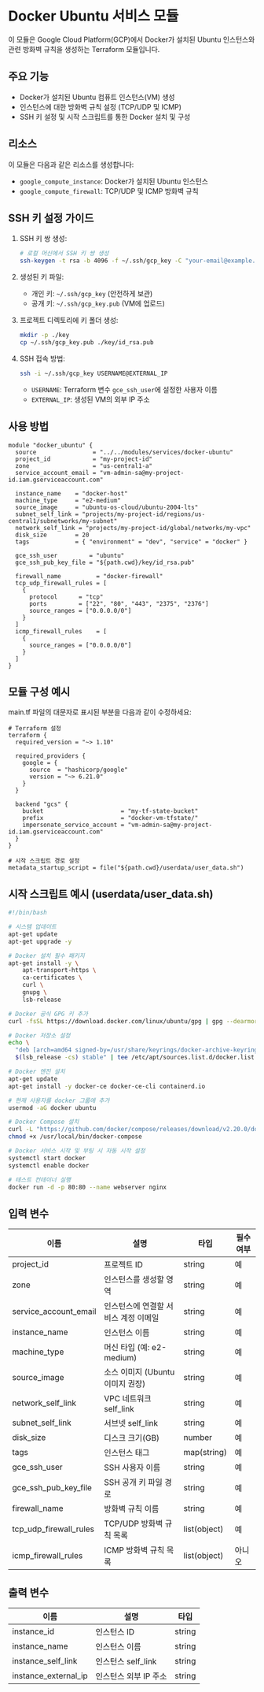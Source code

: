 # Docker Ubuntu 서비스 모듈

이 모듈은 Google Cloud Platform(GCP)에서 Docker가 설치된 Ubuntu 인스턴스와 관련 방화벽 규칙을 생성하는 Terraform 모듈입니다.

## 주요 기능

- Docker가 설치된 Ubuntu 컴퓨트 인스턴스(VM) 생성
- 인스턴스에 대한 방화벽 규칙 설정 (TCP/UDP 및 ICMP)
- SSH 키 설정 및 시작 스크립트를 통한 Docker 설치 및 구성

## 리소스

이 모듈은 다음과 같은 리소스를 생성합니다:

- `google_compute_instance`: Docker가 설치된 Ubuntu 인스턴스
- `google_compute_firewall`: TCP/UDP 및 ICMP 방화벽 규칙

## SSH 키 설정 가이드

1. SSH 키 쌍 생성:
   ```bash
   # 로컬 머신에서 SSH 키 쌍 생성
   ssh-keygen -t rsa -b 4096 -f ~/.ssh/gcp_key -C "your-email@example.com"
   ```

2. 생성된 키 파일:
   - 개인 키: `~/.ssh/gcp_key` (안전하게 보관)
   - 공개 키: `~/.ssh/gcp_key.pub` (VM에 업로드)

3. 프로젝트 디렉토리에 키 폴더 생성:
   ```bash
   mkdir -p ./key
   cp ~/.ssh/gcp_key.pub ./key/id_rsa.pub
   ```

4. SSH 접속 방법:
   ```bash
   ssh -i ~/.ssh/gcp_key USERNAME@EXTERNAL_IP
   ```
   - `USERNAME`: Terraform 변수 `gce_ssh_user`에 설정한 사용자 이름
   - `EXTERNAL_IP`: 생성된 VM의 외부 IP 주소

## 사용 방법

```hcl
module "docker_ubuntu" {
  source                = "../../modules/services/docker-ubuntu"
  project_id            = "my-project-id"
  zone                  = "us-central1-a"
  service_account_email = "vm-admin-sa@my-project-id.iam.gserviceaccount.com"

  instance_name    = "docker-host"
  machine_type     = "e2-medium"
  source_image     = "ubuntu-os-cloud/ubuntu-2004-lts"
  subnet_self_link = "projects/my-project-id/regions/us-central1/subnetworks/my-subnet"
  network_self_link = "projects/my-project-id/global/networks/my-vpc"
  disk_size        = 20
  tags             = { "environment" = "dev", "service" = "docker" }

  gce_ssh_user         = "ubuntu"
  gce_ssh_pub_key_file = "${path.cwd}/key/id_rsa.pub"

  firewall_name          = "docker-firewall"
  tcp_udp_firewall_rules = [
    {
      protocol      = "tcp"
      ports         = ["22", "80", "443", "2375", "2376"]
      source_ranges = ["0.0.0.0/0"]
    }
  ]
  icmp_firewall_rules    = [
    {
      source_ranges = ["0.0.0.0/0"]
    }
  ]
}
```

## 모듈 구성 예시

main.tf 파일의 대문자로 표시된 부분을 다음과 같이 수정하세요:

```hcl
# Terraform 설정
terraform {
  required_version = "~> 1.10"

  required_providers {
    google = {
      source  = "hashicorp/google"
      version = "~> 6.21.0"
    }
  }

  backend "gcs" {
    bucket                      = "my-tf-state-bucket"
    prefix                      = "docker-vm-tfstate/"
    impersonate_service_account = "vm-admin-sa@my-project-id.iam.gserviceaccount.com"
  }
}

# 시작 스크립트 경로 설정
metadata_startup_script = file("${path.cwd}/userdata/user_data.sh")
```

## 시작 스크립트 예시 (userdata/user_data.sh)

```bash
#!/bin/bash

# 시스템 업데이트
apt-get update
apt-get upgrade -y

# Docker 설치 필수 패키지
apt-get install -y \
    apt-transport-https \
    ca-certificates \
    curl \
    gnupg \
    lsb-release

# Docker 공식 GPG 키 추가
curl -fsSL https://download.docker.com/linux/ubuntu/gpg | gpg --dearmor -o /usr/share/keyrings/docker-archive-keyring.gpg

# Docker 저장소 설정
echo \
  "deb [arch=amd64 signed-by=/usr/share/keyrings/docker-archive-keyring.gpg] https://download.docker.com/linux/ubuntu \
  $(lsb_release -cs) stable" | tee /etc/apt/sources.list.d/docker.list > /dev/null

# Docker 엔진 설치
apt-get update
apt-get install -y docker-ce docker-ce-cli containerd.io

# 현재 사용자를 docker 그룹에 추가
usermod -aG docker ubuntu

# Docker Compose 설치
curl -L "https://github.com/docker/compose/releases/download/v2.20.0/docker-compose-$(uname -s)-$(uname -m)" -o /usr/local/bin/docker-compose
chmod +x /usr/local/bin/docker-compose

# Docker 서비스 시작 및 부팅 시 자동 시작 설정
systemctl start docker
systemctl enable docker

# 테스트 컨테이너 실행
docker run -d -p 80:80 --name webserver nginx
```

## 입력 변수

| 이름 | 설명 | 타입 | 필수 여부 |
|------|-------------|------|----------|
| project_id | 프로젝트 ID | string | 예 |
| zone | 인스턴스를 생성할 영역 | string | 예 |
| service_account_email | 인스턴스에 연결할 서비스 계정 이메일 | string | 예 |
| instance_name | 인스턴스 이름 | string | 예 |
| machine_type | 머신 타입 (예: e2-medium) | string | 예 |
| source_image | 소스 이미지 (Ubuntu 이미지 권장) | string | 예 |
| network_self_link | VPC 네트워크 self_link | string | 예 |
| subnet_self_link | 서브넷 self_link | string | 예 |
| disk_size | 디스크 크기(GB) | number | 예 |
| tags | 인스턴스 태그 | map(string) | 예 |
| gce_ssh_user | SSH 사용자 이름 | string | 예 |
| gce_ssh_pub_key_file | SSH 공개 키 파일 경로 | string | 예 |
| firewall_name | 방화벽 규칙 이름 | string | 예 |
| tcp_udp_firewall_rules | TCP/UDP 방화벽 규칙 목록 | list(object) | 예 |
| icmp_firewall_rules | ICMP 방화벽 규칙 목록 | list(object) | 아니오 |

## 출력 변수

| 이름 | 설명 | 타입 |
|------|-------------|------|
| instance_id | 인스턴스 ID | string |
| instance_name | 인스턴스 이름 | string |
| instance_self_link | 인스턴스 self_link | string |
| instance_external_ip | 인스턴스 외부 IP 주소 | string |